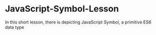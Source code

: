 # JavaScript-Symbol-Lesson
In this short lesson, there is depicting JavaScript Symbol, a primitive ES6 data type
